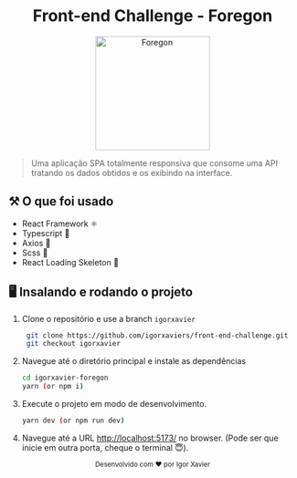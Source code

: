 <div align="center">

# Front-end Challenge - Foregon

<img src="https://www.foregon.com/blog/wp-content/uploads/2021/09/logo_foregon_aplicacoes-03-2.png" alt="Foregon" width="200" />

</div>

> Uma aplicação SPA totalmente responsiva que consome uma API tratando os dados obtidos e os exibindo na interface.

## ⚒️ O que foi usado

- React Framework ⚛️
- Typescript 📜
- Axios 📡
- Scss 🎨
- React Loading Skeleton 🦴

## 🖥️ Insalando e rodando o projeto

1. Clone o repositório e use a branch `igorxavier`

   ```sh
    git clone https://github.com/igorxaviers/front-end-challenge.git
    git checkout igorxavier
    ```

2. Navegue até o diretório principal e instale as dependências

   ```sh
   cd igorxavier-foregon
   yarn (or npm i)

   ```

3. Execute o projeto em modo de desenvolvimento.

   ```sh
   yarn dev (or npm run dev)
    ```

4. Navegue até a URL [http://localhost:5173/](http://localhost:5173/) no browser. (Pode ser que inicie em outra porta, cheque o terminal 😇).


<div align="center">
    <sub>Desenvolvido com ❤️ por Igor Xavier</sub>
</div>